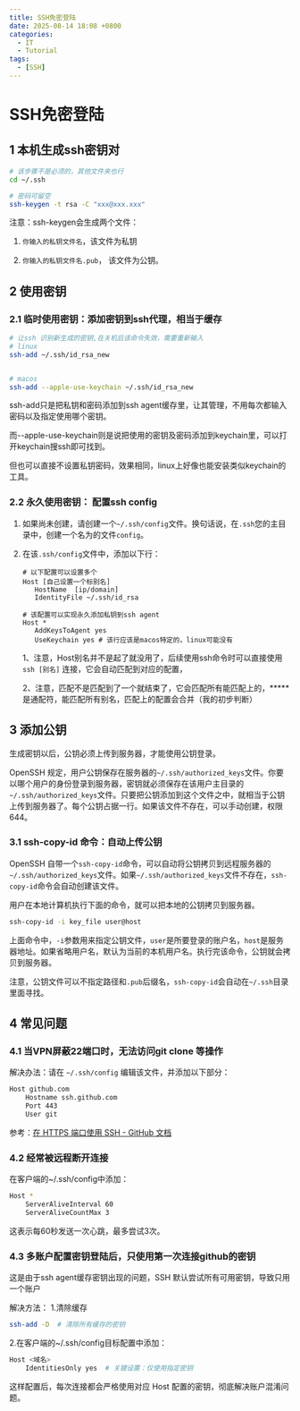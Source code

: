 ```yaml
---
title: SSH免密登陆
date: 2025-08-14 18:08 +0800
categories:
  - IT
  - Tutorial
tags:
  - [SSH]
---
```


# SSH免密登陆

## 1 本机生成ssh密钥对

```bash
# 该步骤不是必须的，其他文件夹也行
cd ~/.ssh

# 密码可留空
ssh-keygen -t rsa -C "xxx@xxx.xxx"
```

注意：ssh-keygen会生成两个文件：

1. `你输入的私钥文件名`，该文件为私钥   

2. `你输入的私钥文件名.pub`， 该文件为公钥。

## 2 使用密钥

### 2.1 临时使用密钥：添加密钥到ssh代理，相当于缓存

```bash
# 让ssh 识别新生成的密钥,在关机后该命令失效，需要重新输入
# linux
ssh-add ~/.ssh/id_rsa_new


# macos
ssh-add --apple-use-keychain ~/.ssh/id_rsa_new
```

ssh-add只是把私钥和密码添加到ssh agent缓存里，让其管理，不用每次都输入密码以及指定使用哪个密钥。

而--apple-use-keychain则是说把使用的密钥及密码添加到keychain里，可以打开keychain搜ssh即可找到。

但也可以直接不设置私钥密码，效果相同，linux上好像也能安装类似keychain的工具。

### 2.2 永久使用密钥： 配置ssh config

1. 如果尚未创建，请创建一个`~/.ssh/config`文件。换句话说，在`.ssh`您的主目录中，创建一个名为的文件`config`。

2. 在该`.ssh/config`文件中，添加以下行：
   
   ```config
   # 以下配置可以设置多个
   Host [自己设置一个标别名]
      HostName  [ip/domain]
      IdentityFile ~/.ssh/id_rsa
   
   # 该配置可以实现永久添加私钥到ssh agent
   Host *
      AddKeysToAgent yes
      UseKeychain yes # 该行应该是macos特定的，linux可能没有
   ```
   
   1、注意，Host别名并不是起了就没用了，后续使用ssh命令时可以直接使用`ssh [别名]` 连接，它会自动匹配到对应的配置，
   
   2、注意，匹配不是匹配到了一个就结束了，它会匹配所有能匹配上的，***** 是通配符，能匹配所有别名，匹配上的配置会合并（我的初步判断）

## 3 添加公钥

生成密钥以后，公钥必须上传到服务器，才能使用公钥登录。

OpenSSH 规定，用户公钥保存在服务器的`~/.ssh/authorized_keys`文件。你要以哪个用户的身份登录到服务器，密钥就必须保存在该用户主目录的`~/.ssh/authorized_keys`文件。只要把公钥添加到这个文件之中，就相当于公钥上传到服务器了。每个公钥占据一行。如果该文件不存在，可以手动创建，权限644。

### 3.1 ssh-copy-id 命令：自动上传公钥

OpenSSH 自带一个`ssh-copy-id`命令，可以自动将公钥拷贝到远程服务器的`~/.ssh/authorized_keys`文件。如果`~/.ssh/authorized_keys`文件不存在，`ssh-copy-id`命令会自动创建该文件。

用户在本地计算机执行下面的命令，就可以把本地的公钥拷贝到服务器。

```bash
ssh-copy-id -i key_file user@host
```

上面命令中，`-i`参数用来指定公钥文件，`user`是所要登录的账户名，`host`是服务器地址。如果省略用户名，默认为当前的本机用户名。执行完该命令，公钥就会拷贝到服务器。

注意，公钥文件可以不指定路径和`.pub`后缀名，`ssh-copy-id`会自动在`~/.ssh`目录里面寻找。


## 4 常见问题
### 4.1 当VPN屏蔽22端口时，无法访问git clone 等操作

解决办法：请在 `~/.ssh/config` 编辑该文件，并添加以下部分：

```bash
Host github.com
    Hostname ssh.github.com
    Port 443
    User git
```

参考：[在 HTTPS 端口使用 SSH - GitHub 文档](https://docs.github.com/zh/authentication/troubleshooting-ssh/using-ssh-over-the-https-port)

### 4.2 经常被远程断开连接

在客户端的~/.ssh/config中添加：

```bash
Host *
    ServerAliveInterval 60
    ServerAliveCountMax 3
```

这表示每60秒发送一次心跳，最多尝试3次。


### 4.3 多账户配置密钥登陆后，只使用第一次连接github的密钥

这是由于ssh agent缓存密钥出现的问题，SSH 默认尝试所有可用密钥，导致只用一个账户

解决方法：
1.清除缓存
```bash
ssh-add -D  # 清除所有缓存的密钥
```

2.在客户端的~/.ssh/config目标配置中添加：
```bash
Host <域名>
    IdentitiesOnly yes  # 关键设置：仅使用指定密钥
```
这样配置后，每次连接都会严格使用对应 Host 配置的密钥，彻底解决账户混淆问题。
